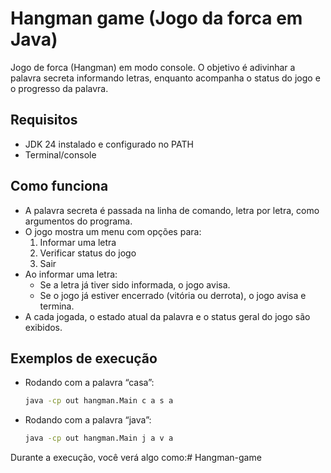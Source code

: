 # Hangman game (Jogo da forca em Java)

Jogo de forca (Hangman) em modo console. O objetivo é adivinhar a palavra secreta informando letras, enquanto acompanha o status do jogo e o progresso da palavra.

## Requisitos

- JDK 24 instalado e configurado no PATH
- Terminal/console

## Como funciona

- A palavra secreta é passada na linha de comando, letra por letra, como argumentos do programa.
- O jogo mostra um menu com opções para:
    1. Informar uma letra
    2. Verificar status do jogo
    3. Sair
- Ao informar uma letra:
    - Se a letra já tiver sido informada, o jogo avisa.
    - Se o jogo já estiver encerrado (vitória ou derrota), o jogo avisa e termina.
- A cada jogada, o estado atual da palavra e o status geral do jogo são exibidos.

## Exemplos de execução

- Rodando com a palavra “casa”:
  ```bash
  java -cp out hangman.Main c a s a
  ```

- Rodando com a palavra “java”:
  ```bash
  java -cp out hangman.Main j a v a
  ```

Durante a execução, você verá algo como:# Hangman-game
